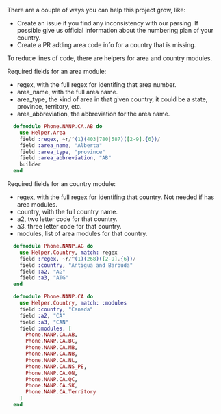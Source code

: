 There are a couple of ways you can help this project grow, like:
  * Create an issue if you find any inconsistency with our parsing. If possible give us official information about the numbering plan of your country.
  * Create a PR adding area code info for a country that is missing.

To reduce lines of code, there are helpers for area and country modules.

Required fields for an area module:
  * regex, with the full regex for identifing that area number.
  * area_name, with the full area name.
  * area_type, the kind of area in that given country, it could be a state, province, territory, etc.
  * area_abbreviation, the abbreviation for the area name.

```elixir
  defmodule Phone.NANP.CA.AB do
    use Helper.Area
    field :regex, ~r/^(1)(403|780|587)([2-9].{6})/
    field :area_name, "Alberta"
    field :area_type, "province"
    field :area_abbreviation, "AB"
    builder
  end
```

Required fields for an country module:
  * regex, with the full regex for identifing that country. Not needed if has area modules.
  * country, with the full country name.
  * a2, two letter code for that country.
  * a3, three letter code for that country.
  * modules, list of area modules for that country.

```elixir
  defmodule Phone.NANP.AG do
    use Helper.Country, match: regex
    field :regex, ~r/^(1)(268)([2-9].{6})/
    field :country, "Antigua and Barbuda"
    field :a2, "AG"
    field :a3, "ATG"
  end
```


```elixir
  defmodule Phone.NANP.CA do
    use Helper.Country, match: :modules
    field :country, "Canada"
    field :a2, "CA"
    field :a3, "CAN"
    field :modules, [
      Phone.NANP.CA.AB,
      Phone.NANP.CA.BC,
      Phone.NANP.CA.MB,
      Phone.NANP.CA.NB,
      Phone.NANP.CA.NL,
      Phone.NANP.CA.NS_PE,
      Phone.NANP.CA.ON,
      Phone.NANP.CA.QC,
      Phone.NANP.CA.SK,
      Phone.NANP.CA.Territory
    ]
  end
```

